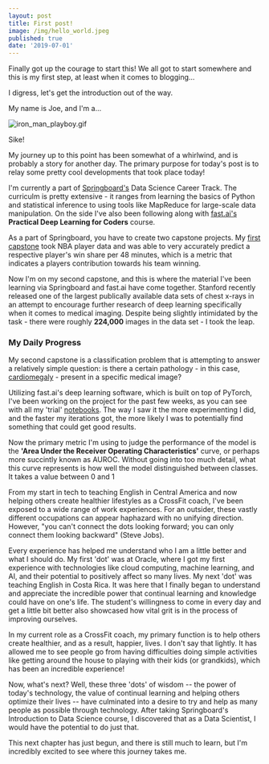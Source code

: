 ```yaml
---
layout: post
title: First post!
image: /img/hello_world.jpeg
published: true
date: '2019-07-01'
---
```


Finally got up the courage to start this! We all got to start somewhere and this is my first step, at least when it comes to blogging...

I digress, let's get the introduction out of the way. 

My name is Joe, and I'm a...

![iron_man_playboy.gif](/img/iron_man_playboy.gif)

Sike!

My journey up to this point has been somewhat of a whirlwind, and is probably a story for another day. The primary purpose for today's post is to relay some pretty cool developments that took place today! 

I'm currently a part of [Springboard's](https://www.springboard.com/) Data Science Career Track. The curriculm is pretty extensive - it ranges from learning the basics of Python and statistical inference to using tools like MapReduce for large-scale data manipulation. On the side I've also been following along with [fast.ai's](https://www.fast.ai/) __Practical Deep Learning for Coders__ course. 

As a part of Springboard, you have to create two capstone projects. My [first capstone](https://github.com/Jearny58/Springboard-DS-Portfolio/tree/master/capstone_1/basketball) took NBA player data and was able to very accurately predict a respective player's win share per 48 minutes, which is a metric that indicates a players contribution towards his team winning. 

Now I'm on my second capstone, and this is where the material I've been learning via Springboard and fast.ai have come together. Stanford recently released one of the largest publically available data sets of chest x-rays in an attempt to encourage further research of deep learning specifically when it comes to medical imaging. Despite being slightly intimidated by the task - there were roughly __224,000__ images in the data set - I took the leap. 

### My Daily Progress

My second capstone is a classification problem that is attempting to answer a relatively simple question: is there a certain pathology - in this case, [cardiomegaly](https://en.wikipedia.org/wiki/Cardiomegaly) - present in a specific medical image?

Utilizing fast.ai's deep learning software, which is built on top of PyTorch, I've been working on the project for the past few weeks, as you can see with all my 'trial' [notebooks](https://github.com/Jearny58/Springboard-DS-Portfolio/tree/master/capstone_2/playground_nbs). The way I saw it the more experimenting I did, and the faster my iterations got, the more likely I was to potentially find something that could get good results. 

Now the primary metric I'm using to judge the performance of the model is the __'Area Under the Receiver Operating Characteristics'__ curve, or perhaps more succintly known as AUROC. Without going into too much detail, what this curve represents is how well the model distinguished between classes. It takes a value between 0 and 1 





From my start in tech to teaching English in Central America and now helping others create healthier lifestyles as a CrossFit coach, I've been exposed to a wide range of work experiences. For an outsider, these vastly different occupations can appear haphazard with no unifying direction. However, "you can't connect the dots looking forward; you can only connect them looking backward" (Steve Jobs). 

Every experience has helped me understand who I am a little better and what I should do. My first 'dot' was at Oracle, where I got my first experience with technologies like cloud computing, machine learning, and AI, and their potential to positively affect so many lives. My next 'dot' was teaching English in Costa Rica. It was here that I finally began to understand and appreciate the incredible power that continual learning and knowledge could have on one's life. The student's willingness to come in every day and get a little bit better also showcased how vital grit is in the process of improving ourselves. 

In my current role as a CrossFit coach, my primary function is to help others create healthier, and as a result, happier, lives. I don't say that lightly. It has allowed me to see people go from having difficulties doing simple activities like getting around the house to playing with their kids (or grandkids), which has been an incredible experience!

Now, what's next? Well, these three 'dots' of wisdom -- the power of today's technology, the value of continual learning and helping others optimize their lives -- have culminated into a desire to try and help as many people as possible through technology. After taking Springboard's Introduction to Data Science course, I discovered that as a Data Scientist, I would have the potential to do just that. 

This next chapter has just begun, and there is still much to learn, but I'm incredibly excited to see where this journey takes me.

